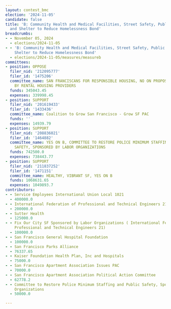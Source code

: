 ```yaml
---
layout: contest_bmc
election: '2024-11-05'
candidate: false
title: 'B: Community Health and Medical Facilities, Street Safety, Public Spaces,
  and Shelter to Reduce Homelessness Bond'
breadcrumbs:
- - November 05, 2024
  - elections/2024-11-05
- - 'B: Community Health and Medical Facilities, Street Safety, Public Spaces, and
    Shelter to Reduce Homelessness Bond'
  - elections/2024-11-05/measures/measureb
committees:
- position: OPPOSE
  filer_nid: '212095777'
  filer_id: '1475206'
  committee_name: SAN FRANCISCANS FOR RESPONSIBLE HOUSING, NO ON PROPOSITION B, SPONSORED
    BY RENTAL HOUSING PROVIDERS
  funds: 345043.45
  expenses: 339998.45
- position: SUPPORT
  filer_nid: '201619433'
  filer_id: '1433436'
  committee_name: Coalition to Grow San Francisco - Grow SF PAC
  funds: ''
  expenses: 14939.79
- position: SUPPORT
  filer_nid: '208836021'
  filer_id: '1464882'
  committee_name: YES ON B, COMMITTEE TO RESTORE POLICE MINIMUM STAFFING AND PUBLIC
    SAFETY, SPONSORED BY LABOR ORGANIZATIONS
  funds: 742500.0
  expenses: 738443.77
- position: SUPPORT
  filer_nid: '211837252'
  filer_id: '1471151'
  committee_name: HEALTHY, VIBRANT SF, YES ON B
  funds: 1068631.65
  expenses: 1049893.7
contributors:
- - Service Employees International Union Local 1021
  - 400000.0
- - International Federation of Professional and Technical Engineers 21 Issues PAC
  - 200000.0
- - Sutter Health
  - 125000.0
- - Fix Our City SF Sponsored by Labor Organizations ( International Federation of
    Professional and Technical Engineers 21)
  - 100000.0
- - San Francisco General Hospital Foundation
  - 100000.0
- - San Francisco Parks Alliance
  - 76337.65
- - Kaiser Foundation Health Plan, Inc and Hospitals
  - 75000.0
- - San Francisco Apartment Association Issues PAC
  - 70000.0
- - San Francisco Apartment Association Political Action Committee
  - 62778.2
- - Committee to Restore Police Minimum Staffing and Public Safety, Sponsored by Labor
    Organizations
  - 50000.0

---
```


